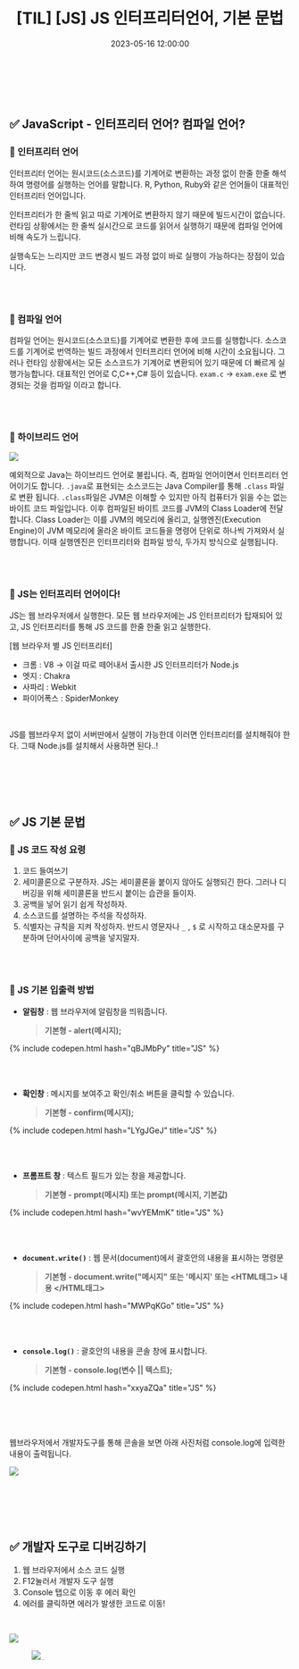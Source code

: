 ﻿---
permalink: /2023-05-16-JS 인터프리터언어, 기본 문법/
title: "[TIL] [JS] JS 인터프리터언어, 기본 문법"
date: 2023-05-16 12:00:00
toc: true
toc_sticky: true
toc_label: "JS 인터프리터언어, 기본 문법"
categories:
- TIL
tags:
- TIL
- JavaScript
---
<br><br>

## ✅ JavaScript - 인터프리터 언어? 컴파일 언어?


### 📌 인터프리터 언어
인터프리터 언어는 원시코드(소스코드)를 기계어로 변환하는 과정 없이 한줄 한줄 해석하여 명령어를 실행하는 언어를 말합니다. R, Python, Ruby와 같은 언어들이 대표적인 인터프리터 언어입니다.

인터프리터가 한 줄씩 읽고 따로 기계어로 변환하지 않기 때문에 빌드시간이 없습니다. 런타임 상황에서는 한 줄씩 실시간으로 코드를 읽어서 실행하기 때문에 컴파일 언어에 비해 속도가 느립니다.

실행속도는 느리지만 코드 변경시 빌드 과정 없이 바로 실행이 가능하다는 장점이 있습니다.

<br><br>

### 📌 컴파일 언어

컴파일 언어는 원시코드(소스코드)를 기계어로 변환한 후에 코드를 실행합니다. 소스코드를 기계어로 번역하는 빌드 과정에서 인터프리터 언어에 비해 시간이 소요됩니다. 그러나 런타임 상황에서는 모든 소스코드가 기계어로 변환되어 있기 때문에 더 빠르게 실행가능합니다. 대표적인 언어로 C,C++,C# 등이 있습니다. `exam.c` -> `exam.exe` 로 변경되는 것을 컴파일 이라고 합니다.

<br><br>

### 🔔 하이브리드 언어

<p align="left">
<img src="https://github.com/idkim97/idkim97.github.io/blob/master/img/java.png?raw=true">
</p>

예외적으로 Java는 하이브리드 언어로 불립니다. 즉, 컴파일 언어이면서 인터프리터 언어이기도 합니다. `.java`로 표현되는 소스코드는 Java Compiler를 통해 `.class` 파일로 변환 됩니다. `.class`파일은 JVM은 이해할 수 있지만 아직 컴퓨터가 읽을 수는 없는 바이트 코드 파일입니다. 이후 컴파일된 바이트 코드를 JVM의 Class Loader에 전달합니다. Class Loader는 이를 JVM의 메모리에 올리고, 실행엔진(Execution Engine)이 JVM 메모리에 올라온 바이트 코드들을 명령어 단위로 하나씩 가져와서 실행합니다. 이때 실행엔진은 인터프리터와 컴파일 방식, 두가지 방식으로 실행됩니다.

<br><br>

### 📌 JS는 인터프리터 언어이다!
JS는 웹 브라우저에서 실행한다. 모든 웹 브라우저에는 JS 인터프리터가 탑재되어 있고, JS 인터프리터를 통해 JS 코드를 한줄 한줄 읽고 실행한다. 

[웹 브라우저 별 JS 인터프리터]
- 크롬 : V8 -> 이걸 따로 떼어내서 출시한 JS 인터프리터가 Node.js
- 엣지 : Chakra
- 사파리 : Webkit
- 파이어폭스 : SpiderMonkey
<br>

JS를 웹브라우저 없이 서버딴에서 실행이 가능한데 이러면 인터프리터를 설치해줘야 한다. 그때 Node.js를 설치해서 사용하면 된다..! 

<br><br><br><br>

## ✅ JS 기본 문법

### 📌 JS 코드 작성 요령
1. 코드 들여쓰기
2. 세미콜론으로 구분하자. JS는 세미콜론을 붙이지 않아도 실행되긴 한다. 그러나 디버깅을 위해 세미콜론을 반드시 붙이는 습관을 들이자.
3. 공백을 넣어 읽기 쉽게 작성하자.
4. 소스코드를 설명하는 주석을 작성하자.
5. 식별자는 규칙을 지켜 작성하자. 반드시 영문자나 `_` , `$` 로 시작하고 대소문자를 구분하며 단어사이에 공백을 넣지말자.

<br><br>

### 📌 JS 기본 입출력 방법

- **알림창** : 웹 브라우저에 알림창을 띄워줍니다.  

	> **기본형 - alert(메시지);**

{% include codepen.html hash="qBJMbPy" title="JS" %}

<br><br>

- **확인창** : 메시지를 보여주고 확인/취소 버튼을 클릭할 수 있습니다.  

	> **기본형 - confirm(메시지);**  

{% include codepen.html hash="LYgJGeJ" title="JS" %}

<br><br>

- **프롬프트 창** : 텍스트 필드가 있는 창을 제공합니다.  

	> **기본형 - prompt(메시지) 또는 prompt(메시지, 기본값)**  

{% include codepen.html hash="wvYEMmK" title="JS" %}

<br><br>

- **`document.write()`** : 웹 문서(document)에서 괄호안의 내용을 표시하는 명령문  

	> **기본형 - document.write("메시지" 또는 '메시지' 또는 <HTML태그> 내용 </HTML태그>**

{% include codepen.html hash="MWPqKGo" title="JS" %}

<br><br>

- **`console.log()`** :  괄호안의 내용을 콘솔 창에 표시합니다.  

	> **기본형 -  console.log(변수 || 텍스트);**  

{% include codepen.html hash="xxyaZQa" title="JS" %}

<br><br><br>

웹브라우저에서 개발자도구를 통해 콘솔을 보면 아래 사진처럼 console.log에 입력한 내용이 출력됩니다.
<p align="left">
<img src="https://github.com/idkim97/idkim97.github.io/blob/master/img/console2.png?raw=true">
</p>

<br><br><br><br>




## ✅ 개발자 도구로 디버깅하기

1. 웹 브라우저에서 소스 코드 실행
2. F12눌러서 개발자 도구 실행
3. Console 탭으로 이동 후 에러 확인
4. 에러를 클릭하면 에러가 발생한 코드로 이동!
<br>


<p align="left">
<img src="https://github.com/idkim97/idkim97.github.io/blob/master/img/console1.png?raw=true">
</p>

<figure align="left">
<img src="https://github.com/idkim97/idkim97.github.io/blob/master/img/var1.png?raw=true">
<figcaption style="font-size:1px"> 함수 밖에서 지역변수를 사용하면 나타나는 오류 메시지 </figcaption>
</figure>

